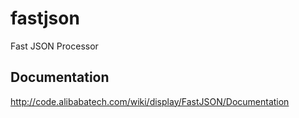 fastjson
========

Fast JSON Processor

Documentation
--------
http://code.alibabatech.com/wiki/display/FastJSON/Documentation
